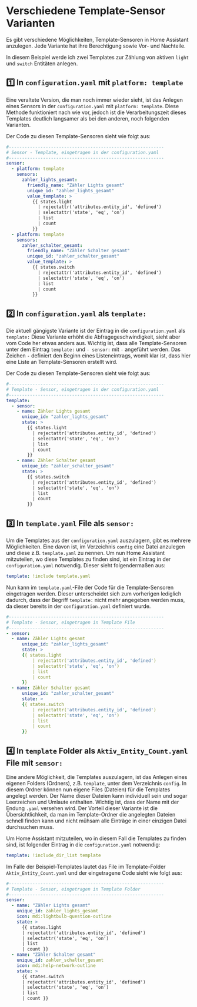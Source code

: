 # Verschiedene Template-Sensor Varianten

Es gibt verschiedene Möglichkeiten, Template-Sensoren in Home Assistant anzulegen. Jede Variante hat ihre Berechtigung sowie Vor- und Nachteile.


In diesem Beispiel werde ich zwei Templates zur Zählung von aktiven `light` und `switch` Entitäten anlegen.


## :one: In `configuration.yaml` mit `platform: template`


Eine veraltete Version, die man noch immer wieder sieht, ist das Anlegen eines Sensors in der `configuration.yaml` mit `platform: template`. Diese Methode funktioniert nach wie vor, jedoch ist die Verarbeitungszeit dieses Templates deutlich langsamer als bei den anderen, noch folgenden Varianten.


Der Code zu diesen Template-Sensoren sieht wie folgt aus:


```yaml
#-----------------------------------------------------------
# Sensor - Template, eingetragen in der configuration.yaml
#-----------------------------------------------------------
sensor:
  - platform: template
    sensors:
      zahler_lights_gesamt:
        friendly_name: "Zähler Lights gesamt"
        unique_id: "zahler_lights_gesamt"
        value_template: >
          {{ states.light 
            | rejectattr('attributes.entity_id', 'defined')
            | selectattr('state', 'eq', 'on') 
            | list 
            | count 
          }}
  - platform: template
    sensors:
      zahler_schalter_gesamt:
        friendly_name: "Zähler Schalter gesamt"
        unique_id: "zahler_schalter_gesamt"
        value_template: >
          {{ states.switch 
            | rejectattr('attributes.entity_id', 'defined')
            | selectattr('state', 'eq', 'on') 
            | list 
            | count 
          }}
```


## :two: In `configuration.yaml` als `template:`


Die aktuell gängigste Variante ist der Eintrag in die `configuration.yaml` als `template:` Diese Variante erhöht die Abfragegeschwindigkeit, sieht aber vom Code her etwas anders aus. Wichtig ist, dass alle Template-Sensoren unter dem Eintrag `template:` und `- sensor:` mit ` - ` angeführt werden. Das Zeichen ` - ` definiert den Beginn eines Listeneintrags, womit klar ist, dass hier eine Liste an Template-Sensoren erstellt wird.


Der Code zu diesen Template-Sensoren sieht wie folgt aus:


```yaml
#-----------------------------------------------------------
# Template - Sensor, eingetragen in der configuration.yaml
#-----------------------------------------------------------
template:
  - sensor:
    - name: Zähler Lights gesamt
      unique_id: "zahler_lights_gesamt"
      state: >
        {{ states.light 
          | rejectattr('attributes.entity_id', 'defined')
          | selectattr('state', 'eq', 'on') 
          | list 
          | count 
        }}
    - name: Zähler Schalter gesamt
      unique_id: "zahler_schalter_gesamt"
      state: >
        {{ states.switch
          | rejectattr('attributes.entity_id', 'defined')
          | selectattr('state', 'eq', 'on') 
          | list 
          | count 
        }}
```


## :three: In `template.yaml` File als `sensor:`


Um die Templates aus der `configuration.yaml` auszulagern, gibt es mehrere Möglichkeiten. Eine davon ist, im Verzeichnis `config` eine Datei anzulegen und diese z.B. `template.yaml` zu nennen. Um nun Home Assistant mitzuteilen, wo diese Templates zu finden sind, ist ein Eintrag in der `configuration.yaml` notwendig. Dieser sieht folgendermaßen aus:


```yaml
template: !include template.yaml
```


Nun kann im `template.yaml`-File der Code für die Template-Sensoren eingetragen werden. Dieser unterscheidet sich zum vorherigen lediglich dadurch, dass der Begriff `template:` nicht mehr angegeben werden muss, da dieser bereits in der `configuration.yaml` definiert wurde.


```yaml
#-----------------------------------------------------------
# Template - Sensor, eingetragen in Template File
#-----------------------------------------------------------
- sensor:
  - name: Zähler Lights gesamt
      unique_id: "zahler_lights_gesamt"
      state: >
      {{ states.light 
          | rejectattr('attributes.entity_id', 'defined')
          | selectattr('state', 'eq', 'on') 
          | list 
          | count 
      }}
  - name: Zähler Schalter gesamt
      unique_id: "zahler_schalter_gesamt"
      state: >
      {{ states.switch
          | rejectattr('attributes.entity_id', 'defined')
          | selectattr('state', 'eq', 'on') 
          | list 
          | count 
      }}
```


## :four: In `template` Folder als `Aktiv_Entity_Count.yaml` File mit `sensor:`


Eine andere Möglichkeit, die Templates auszulagern, ist das Anlegen eines eigenen Folders (Ordners), z.B. `template`, unter dem Verzeichnis `config`. In diesem Ordner können nun eigene Files (Dateien) für die Templates angelegt werden. Der Name dieser Dateien kann individuell sein und sogar Leerzeichen und Umlaute enthalten. Wichtig ist, dass der Name mit der Endung `.yaml` versehen wird. Der Vorteil dieser Variante ist die Übersichtlichkeit, da man im Template-Ordner die angelegten Dateien schnell finden kann und nicht mühsam alle Einträge in einer einzigen Datei durchsuchen muss.


Um Home Assistant mitzuteilen, wo in diesem Fall die Templates zu finden sind, ist folgender Eintrag in die `configuration.yaml` notwendig:


```yaml
template: !include_dir_list template
```


Im Falle der Beispiel-Templates lautet das File im Template-Folder `Aktiv_Entity_Count.yaml` und der eingetragene Code sieht wie folgt aus:


```yaml
#-----------------------------------------------------------
# Template - Sensor, eingetragen in Template Folder
#-----------------------------------------------------------
sensor:
  - name: "Zähler Lights gesamt"
    unique_id: zahler_lights_gesamt
    icon: mdi:lightbulb-question-outline
    state: >
      {{ states.light 
      | rejectattr('attributes.entity_id', 'defined')
      | selectattr('state', 'eq', 'on') 
      | list 
      | count }}
  - name: "Zähler Schalter gesamt"
    unique_id: zahler_schalter_gesamt
    icon: mdi:help-network-outline
    state: >
      {{ states.switch 
      | rejectattr('attributes.entity_id', 'defined') 
      | selectattr('state', 'eq', 'on') 
      | list 
      | count }}
```

